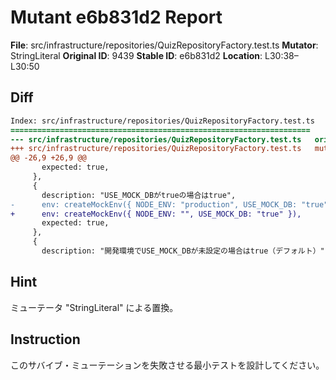 # Mutant e6b831d2 Report

**File**: src/infrastructure/repositories/QuizRepositoryFactory.test.ts
**Mutator**: StringLiteral
**Original ID**: 9439
**Stable ID**: e6b831d2
**Location**: L30:38–L30:50

## Diff

```diff
Index: src/infrastructure/repositories/QuizRepositoryFactory.test.ts
===================================================================
--- src/infrastructure/repositories/QuizRepositoryFactory.test.ts	original
+++ src/infrastructure/repositories/QuizRepositoryFactory.test.ts	mutated #9439
@@ -26,9 +26,9 @@
       expected: true,
     },
     {
       description: "USE_MOCK_DBがtrueの場合はtrue",
-      env: createMockEnv({ NODE_ENV: "production", USE_MOCK_DB: "true" }),
+      env: createMockEnv({ NODE_ENV: "", USE_MOCK_DB: "true" }),
       expected: true,
     },
     {
       description: "開発環境でUSE_MOCK_DBが未設定の場合はtrue（デフォルト）",
```

## Hint

ミューテータ "StringLiteral" による置換。

## Instruction

このサバイブ・ミューテーションを失敗させる最小テストを設計してください。
